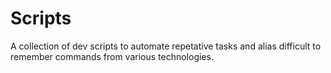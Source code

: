 # Scripts

A collection of dev scripts to automate repetative tasks and alias difficult to remember commands from various technologies.